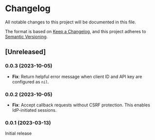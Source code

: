 # Changelog

All notable changes to this project will be documented in this file.

The format is based on [Keep a Changelog](https://keepachangelog.com/en/1.1.0/),
and this project adheres to [Semantic Versioning](https://semver.org/spec/v2.0.0.html).

## [Unreleased]

### 0.0.3 (2023-10-05)

* **Fix**: Return helpful error message when client ID and API key are configured as `nil`.

### 0.0.2 (2023-10-05)

* **Fix**: Accept callback requests without CSRF protection.
  This enables IdP-initiated sessions.

### 0.0.1 (2023-03-13)

Initial release
